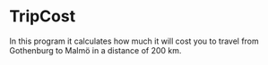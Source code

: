 # TripCost
In this program it calculates how much it will cost you to travel from Gothenburg to Malmö in a distance of 200 km.
